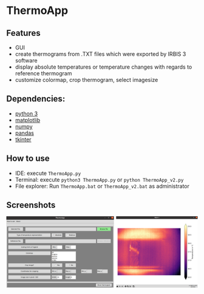 # ThermoApp

## Features
* GUI
* create thermograms from .TXT files which were exported by IRBIS 3 software
* display absolute temperatures or temperature changes with regards to reference thermogram
* customize colormap, crop thermogram, select imagesize 

## Dependencies: 
* [python 3](http://python.org)
* [matplotlib](http://matplotlib.org)
* [numpy](https://numpy.org/)
* [pandas](https://pandas.pydata.org/)
* [tkinter](https://docs.python.org/3/library/tkinter.html)

## How to use
* IDE: 
execute ```ThermoApp.py```
* Terminal:
execute ```python3 ThermoApp.py``` or ```python ThermoApp_v2.py```
* File explorer: Run ```ThermoApp.bat``` or ```ThermoApp_v2.bat``` as administrator

## Screenshots
![Graph](doc/screenshots.png)
